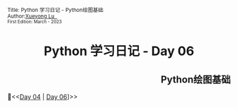 <sub>Title: Python 学习日记 - Python绘图基础<br>Author:<a href="https://github.com/Alpaka1017?tab=repositories" target="_blank">Xueyong Lu  <i class="fa fa-github" aria-hidden="true"></i></a></br><small>First Edition: March - 2023</small></sub>

<div align = "center">
    <h1>
        Python 学习日记 - Day 06
    </h1>
</div>
<div align = "right">
    <h2>Python绘图基础</h2>
</div>




📘<<[Day 04](.\Python_Day04_SerialPort.md) | [Day 06](.\Python_Day06_.md)]>> 